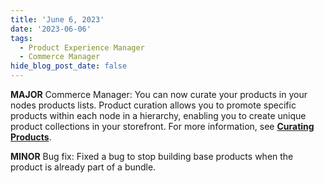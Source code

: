 ```yaml
---
title: 'June 6, 2023'
date: '2023-06-06'
tags:
  - Product Experience Manager
  - Commerce Manager
hide_blog_post_date: false
---
```


**MAJOR** Commerce Manager: You can now curate your products in your nodes products lists. Product curation allows you to promote specific products within each node in a hierarchy, enabling you to create unique product collections in your storefront. For more information, see **[Curating Products](https://elasticpath.dev/docs/pxm/products/pxm-products-commerce-manager/curating-products)**.

**MINOR** Bug fix: Fixed a bug to stop building base products when the product is already part of a bundle.
